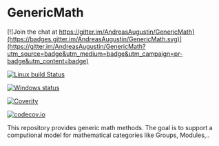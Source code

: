 GenericMath
===========

[![Join the chat at https://gitter.im/AndreasAugustin/GenericMath](https://badges.gitter.im/AndreasAugustin/GenericMath.svg)](https://gitter.im/AndreasAugustin/GenericMath?utm_source=badge&utm_medium=badge&utm_campaign=pr-badge&utm_content=badge)

[![Linux build Status](https://travis-ci.org/AndreasAugustin/GenericMath.svg?branch=master)](https://travis-ci.org/AndreasAugustin/GenericMath)

[![Windows status](https://ci.appveyor.com/api/projects/status/v3ek4ilpe8ooq4h3?svg=true)](https://ci.appveyor.com/project/AndreasAugustin/genericmath)

[![Coverity](https://scan.coverity.com/projects/8800/badge.svg)](https://scan.coverity.com/projects/andreasaugustin-testing-demos-csharp_mono)

[![codecov.io](https://codecov.io/github/AndreasAugustin/GenericMath/coverage.svg?branch=master)](https://codecov.io/github/AndreasAugustin/GenericMath?branch=master)

This repository provides generic math methods.
The goal is to support a computional model for mathematical categories like Groups, Modules,..

